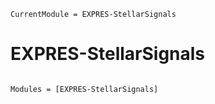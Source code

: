 ```@meta
CurrentModule = EXPRES-StellarSignals
```

# EXPRES-StellarSignals

```@index
```

```@autodocs
Modules = [EXPRES-StellarSignals]
```

